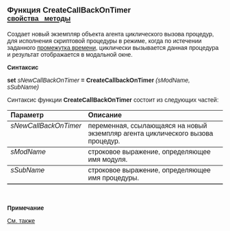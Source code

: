 ﻿<html>
<head>
<title>CreateCallBackOnTimer</title>
</head>

<body>

<h1><font face="Arial"><font size="4">Функция CreateCallBackOnTimer<br>
</font><a href="../AsCallBackOnTimer.html"><font size="3"><strong>свойства&nbsp;&nbsp; 
методы</strong></font></a></font></h1>

<p><font face="Arial">Создает новый экземпляр объекта агента 
циклического вызова процедур, для исполнения скриптовой процедуры в режиме, 
когда по истечении заданного <a href="../AsCallBackOnTimer/Seconds.html">
промежутка времени</a>, циклически вызывается данная процедура и результат 
отображается в модальной окне.</font></p>

<p class="label"><font face="Arial"><b>Синтаксис</b></font></p>

<p><font face="Arial"><strong>set</strong> <em>sNewCallBackOnTimer</em><strong>
= CreateCallbackOnTimer<b> </b></strong><i>(sModName, sSubName)</i></font></p>

<p><font face="Arial">Синтаксис функции <strong>CreateCallBackOnTimer</strong>
состоит из следующих частей:</font></p>

<table border="1" cellPadding="5" cols="2" frame="below" rules="rows">
<TBODY>
  <tr vAlign="top">
    <td class="label" width="29%"><font face="Arial"><b>Параметр</b></font></td>
    <td class="label" width="71%"><font face="Arial"><strong>Описание</strong></font></td>
  </tr>
  <tr vAlign="top">
    <td width="29%"><font face="Arial"><em>sNewCallBackOnTimer</em><strong>
	&nbsp;</strong></font></td>
    <td width="71%"><font face="Arial">переменная, ссылающаяся на 
	новый экземпляр агента циклического вызова процедур.</font></td>
  </tr>
  <tr vAlign="top">
    <td width="29%"><font face="Arial"><i>sModName</i></font></td>
    <td width="71%"><font face="Arial">строковое выражение, 
	определяющее имя модуля.</font></td>
  </tr>
  <tr vAlign="top">
    <td width="29%"><font face="Arial"><i>sSubName</i></font></td>
    <td width="71%"><font face="Arial">строковое выражение, 
	определяющее имя процедуры.</font></td>
  </tr>
</table>

<p>&nbsp;</p>

<p class="label"><font face="Arial"><b>Примечание</b></font></p>

<p class="label"><a href="../../constructors.html"><font face="Arial">
См. также</font></a></p>

<p class="label">&nbsp;</p>
</body>
</html>
